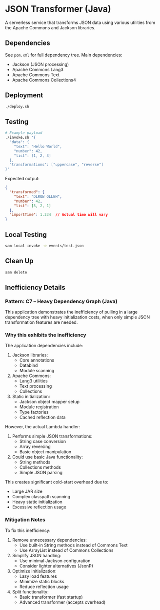 # JSON Transformer (Java)

A serverless service that transforms JSON data using various utilities from the Apache Commons and Jackson libraries.

## Dependencies

See `pom.xml` for full dependency tree. Main dependencies:
- Jackson (JSON processing)
- Apache Commons Lang3
- Apache Commons Text
- Apache Commons Collections4

## Deployment

```bash
./deploy.sh
```

## Testing

```bash
# Example payload
./invoke.sh '{
  "data": {
    "text": "Hello World",
    "number": 42,
    "list": [1, 2, 3]
  },
  "transformations": ["uppercase", "reverse"]
}'
```

Expected output:
```json
{
  "transformed": {
    "text": "DLROW OLLEH",
    "number": 42,
    "list": [3, 2, 1]
  },
  "importTime": 1.234  // Actual time will vary
}
```

## Local Testing

```bash
sam local invoke -e events/test.json
```

## Clean Up

```bash
sam delete
```

## Inefficiency Details

### Pattern: C7 – Heavy Dependency Graph (Java)

This application demonstrates the inefficiency of pulling in a large dependency tree with heavy initialization costs, when only simple JSON transformation features are needed.

### Why this exhibits the inefficiency

The application dependencies include:
1. Jackson libraries:
   - Core annotations
   - Databind
   - Module scanning
2. Apache Commons:
   - Lang3 utilities
   - Text processing
   - Collections
3. Static initialization:
   - Jackson object mapper setup
   - Module registration
   - Type factories
   - Cached reflection data

However, the actual Lambda handler:
1. Performs simple JSON transformations:
   - String case conversion
   - Array reversing
   - Basic object manipulation
2. Could use basic Java functionality:
   - String methods
   - Collections methods
   - Simple JSON parsing

This creates significant cold-start overhead due to:
- Large JAR size
- Complex classpath scanning
- Heavy static initialization
- Excessive reflection usage

### Mitigation Notes

To fix this inefficiency:
1. Remove unnecessary dependencies:
   - Use built-in String methods instead of Commons Text
   - Use ArrayList instead of Commons Collections
2. Simplify JSON handling:
   - Use minimal Jackson configuration
   - Consider lighter alternatives (JsonP)
3. Optimize initialization:
   - Lazy load features
   - Minimize static blocks
   - Reduce reflection usage
4. Split functionality:
   - Basic transformer (fast startup)
   - Advanced transformer (accepts overhead)